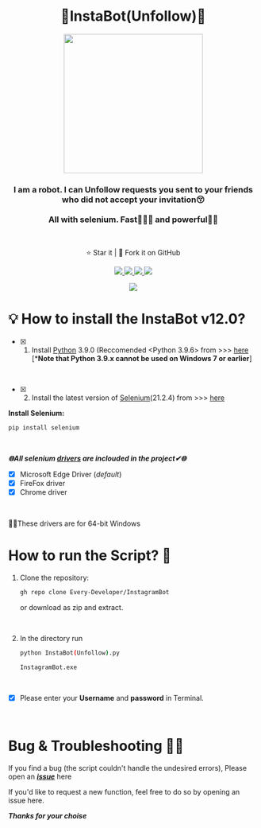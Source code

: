 
<h1 align="center">🤖InstaBot(Unfollow)🤖</h1>
<p align="center">
<img src="https://imgur.com/nu9qFI0.png" width='280'>
  <h3 align='center'>I am a robot. I can Unfollow requests you sent to your friends who did not accept your invitation😚 <br><br> All with selenium. Fast🏃🏻‍♂️ and powerful💪🏻</h3><br>
</p>
  <p align="center">⭐️ Star it | 🔱 Fork it on GitHub </p>
  <p align="center">
    <a href="https://selenium-python.readthedocs.io/">
      <img src="https://img.shields.io/badge/built%20with-Selenium-crimson" />
    </a>
    <a href="https://www.python.org/">
    	<img src="https://img.shields.io/badge/Language-Python-turquoise" />
    <a href="https://github.com/Every-Developer?tab=stars">
      <img src='https://img.shields.io/badge/Release-v12.0-goldenrod'>
    <a href="https://github.com/Every-Developer/InstagramBot/blob/Professional/LICENSE">
      <img src="https://img.shields.io/badge/license-MIT License-lightskyblue.svg" />
    </a>
  </p>
<p align='center'><a href='https://github.com/Every-Developer'><img  src='https://img.shields.io/badge/Coded%20By-Mohammadreza.D-plum'></a></p>
      
# 💡 How to install the InstaBot v12.0?

- [x] 1. Install [Python](https://www.python.org) 3.9.0 (Reccomended <Python 3.9.6> from >>>
[here](https://www.python.org/downloads/)<br>[***Note that Python 3.9.x cannot be used on Windows 7 or earlier**]
<br>

- [x] 2. Install the latest version of [Selenium](https://selenium-python.readthedocs.io/)(21.2.4) from >>> [here](https://selenium-python.readthedocs.io/installation.html)

**Install Selenium:**
```bash
pip install selenium
```
<br>

***🌐All selenium [drivers](https://selenium-python.readthedocs.io/installation.html#drivers) are inclouded in the project✔🌐***

- [x] Microsoft Edge Driver (*default*)
- [x] FireFox driver
- [x] Chrome driver
      
<br>

✍🏻These drivers are for 64-bit Windows


# How to run the Script? 🤔

1. Clone the repository:

   ```bash
   gh repo clone Every-Developer/InstagramBot
   ```

   or download as zip and extract.

      
<br>      

2. In the directory run

   ```bash
   python InstaBot(Unfollow).py
   
   InstagramBot.exe
   ```
<br>

- [x] Please enter your **Username** and **password** in Terminal.
   
<br>
 


# Bug & Troubleshooting 👨‍💻

If you find a bug (the script couldn't handle the undesired errors), Please open an [***issue***](https://github.com/Every-Developer/InstagramBot/issues) here

If you'd like to request a new function, feel free to do so by opening an issue here.

***Thanks for your choise***

